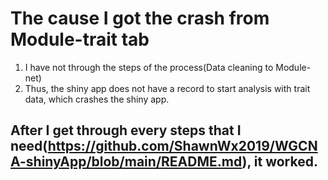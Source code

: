 # The cause I got the crash from Module-trait tab
1. I have not through the steps of the process(Data cleaning to Module-net)
2. Thus, the shiny app does not have a record to start analysis with trait data, which crashes the shiny app.
## After I get through every steps that I need(https://github.com/ShawnWx2019/WGCNA-shinyApp/blob/main/README.md), it worked.